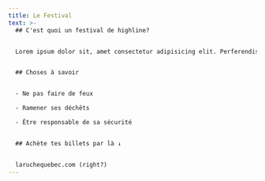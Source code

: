 ```yaml
---
title: Le Festival
text: >-
  ## C'est quoi un festival de highline?


  Lorem ipsum dolor sit, amet consectetur adipisicing elit. Perferendis necessitatibus ipsum harum. Maiores voluptate, tempora voluptatibus assumenda dicta voluptatum, omnis quasi iusto molestiae vitae a? Dolorem eaque repellat voluptates velit.


  ## Choses à savoir


  - Ne pas faire de feux

  - Ramener ses déchêts

  - Être responsable de sa sécurité


  ## Achète tes billets par là ↓


  laruchequebec.com (right?)
---
```

